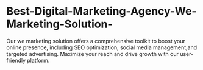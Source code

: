 # Best-Digital-Marketing-Agency-We-Marketing-Solution-
Our we marketing solution offers a comprehensive toolkit to boost your online presence, including SEO optimization, social media management,and targeted advertising. Maximize your reach and drive growth with our user-friendly platform.
